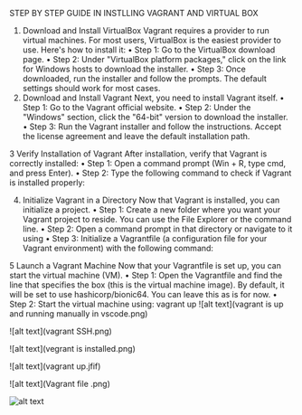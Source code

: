STEP BY STEP GUIDE IN INSTLLING VAGRANT AND VIRTUAL BOX

1. Download and Install VirtualBox
Vagrant requires a provider to run virtual machines. For most users, VirtualBox is the easiest provider to use. Here's how to install it:
•	Step 1: Go to the VirtualBox download page.
•	Step 2: Under "VirtualBox platform packages," click on the link for Windows hosts to download the installer.
•	Step 3: Once downloaded, run the installer and follow the prompts. The default settings should work for most cases.
2. Download and Install Vagrant
Next, you need to install Vagrant itself.
•	Step 1: Go to the Vagrant official website.
•	Step 2: Under the "Windows" section, click the "64-bit" version to download the installer.
•	Step 3: Run the Vagrant installer and follow the instructions. Accept the license agreement and leave the default installation path.

3   Verify Installation of Vagrant
After installation, verify that Vagrant is correctly installed:
•	Step 1: Open a command prompt (Win + R, type cmd, and press Enter).
•	Step 2: Type the following command to check if Vagrant is installed properly:

4. Initialize Vagrant in a Directory
Now that Vagrant is installed, you can initialize a project.
•	Step 1: Create a new folder where you want your Vagrant project to reside. You can use the File Explorer or the command line.
•	Step 2: Open a command prompt in that directory or navigate to it using
•	Step 3: Initialize a Vagrantfile (a configuration file for your Vagrant environment) with the following command:


 5 Launch a Vagrant Machine
Now that your Vagrantfile is set up, you can start the virtual machine (VM).
•	Step 1: Open the Vagrantfile and find the line that specifies the box (this is the virtual machine image). By default, it will be set to use hashicorp/bionic64. You can leave this as is for now.
•	Step 2: Start the virtual machine using:
vagrant up
![alt text](vagrant is up and running manually in vscode.png)

![alt text](vagrant SSH.png)

![alt text](vegrant is installed.png)

![alt text](vagrant up.jfif)

![alt text](Vagrant file .png)

![alt text](vv.jfif)




